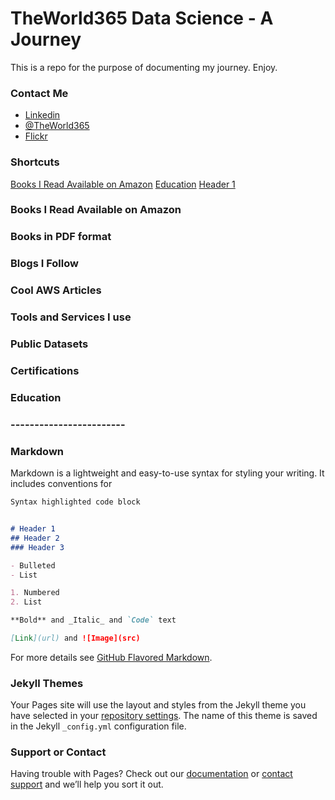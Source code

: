 # TheWorld365 Data Science - A Journey

This is a repo for the purpose of documenting my journey. Enjoy.

### Contact Me
- [Linkedin](https://www.linkedin.com/in/nunoroberto/)
- [@TheWorld365](https://twitter.com/theworld365)
- [Flickr](http://www.flickr.com/photos/theworld365/)

### Shortcuts
[Books I Read Available on Amazon](https://theworld365.github.io/#books-i-read-avaialble-on-amazon)
[Education](https://theworld365.github.io/#education)
[Header 1](https://theworld365.github.io/#header-1)

### Books I Read Available on Amazon

### Books in PDF format

### Blogs I Follow

### Cool AWS Articles

### Tools and Services I use

### Public Datasets

### Certifications

### Education

### ------------------------

### Markdown

Markdown is a lightweight and easy-to-use syntax for styling your writing. It includes conventions for

```markdown
Syntax highlighted code block


# Header 1
## Header 2
### Header 3

- Bulleted
- List

1. Numbered
2. List

**Bold** and _Italic_ and `Code` text

[Link](url) and ![Image](src)
```

For more details see [GitHub Flavored Markdown](https://guides.github.com/features/mastering-markdown/).

### Jekyll Themes

Your Pages site will use the layout and styles from the Jekyll theme you have selected in your [repository settings](https://github.com/nroberto-private-git/data-science-journey/settings). The name of this theme is saved in the Jekyll `_config.yml` configuration file.

### Support or Contact

Having trouble with Pages? Check out our [documentation](https://help.github.com/categories/github-pages-basics/) or [contact support](https://github.com/contact) and we’ll help you sort it out.

